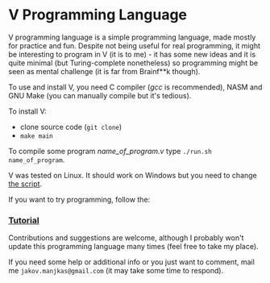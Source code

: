 V Programming Language
======================

V programming language is a simple programming language, made mostly for practice and fun.
Despite not being useful for real programming, it might be interesting to program in V (it is to me) -
it has some new ideas and it is quite minimal (but Turing-complete nonetheless) so programming might be seen as mental challenge (it is far from Brainf\*\*k though).

To use and install V, you need C compiler (*gcc* is recommended), NASM and GNU Make (you can manually compile but it's tedious).

To install V:
  - clone source code (`git clone`)
  - `make main`

To compile some program *name_of_program.v* type `./run.sh name_of_program`.

V was tested on Linux. It should work on Windows but you need to change [the script](Documentation/script.md).

If you want to try programming, follow the:
### **[Tutorial](Documentation/tutorial.md)**

Contributions and suggestions are welcome, although I probably won't update this programming language many times (feel free to take my place).

If you need some help or additional info or you just want to comment, mail me `jakov.manjkas@gmail.com` (it may take some time to respond).
